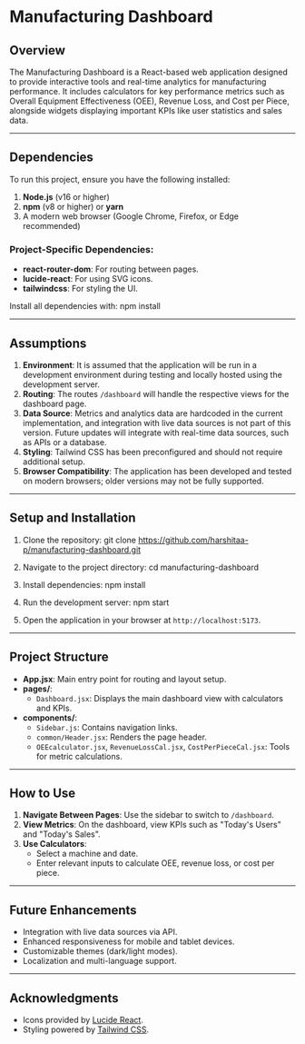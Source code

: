 # Manufacturing Dashboard

## Overview

The Manufacturing Dashboard is a React-based web application designed to provide interactive tools and real-time analytics for manufacturing performance. It includes calculators for key performance metrics such as Overall Equipment Effectiveness (OEE), Revenue Loss, and Cost per Piece, alongside widgets displaying important KPIs like user statistics and sales data.

---

## Dependencies

To run this project, ensure you have the following installed:

1. **Node.js** (v16 or higher)
2. **npm** (v8 or higher) or **yarn**
3. A modern web browser (Google Chrome, Firefox, or Edge recommended)

### Project-Specific Dependencies:
- **react-router-dom**: For routing between pages.
- **lucide-react**: For using SVG icons.
- **tailwindcss**: For styling the UI.

Install all dependencies with:
npm install

---

## Assumptions

1. **Environment**: It is assumed that the application will be run in a development environment during testing and locally hosted using the development server.
2. **Routing**: The routes `/dashboard`  will handle the respective views for the dashboard page.
3. **Data Source**: Metrics and analytics data are hardcoded in the current implementation, and integration with live data sources is not part of this version. Future updates will integrate with real-time data sources, such as APIs or a database.
4. **Styling**: Tailwind CSS has been preconfigured and should not require additional setup.
5. **Browser Compatibility**: The application has been developed and tested on modern browsers; older versions may not be fully supported.

---

## Setup and Installation

1. Clone the repository:
   git clone https://github.com/harshitaa-p/manufacturing-dashboard.git

2. Navigate to the project directory:
   cd manufacturing-dashboard


3. Install dependencies:
   npm install

4. Run the development server:
   npm start

5. Open the application in your browser at `http://localhost:5173`.

---

## Project Structure

- **App.jsx**: Main entry point for routing and layout setup.
- **pages/**:
  - `Dashboard.jsx`: Displays the main dashboard view with calculators and KPIs.
- **components/**:
  - `Sidebar.js`: Contains navigation links.
  - `common/Header.jsx`: Renders the page header.
  - `OEEcalculator.jsx`, `RevenueLossCal.jsx`, `CostPerPieceCal.jsx`: Tools for metric calculations.

---

## How to Use

1. **Navigate Between Pages**: Use the sidebar to switch to `/dashboard`.
2. **View Metrics**: On the dashboard, view KPIs such as "Today's Users" and "Today's Sales".
3. **Use Calculators**:
   - Select a machine and date.
   - Enter relevant inputs to calculate OEE, revenue loss, or cost per piece.

---

## Future Enhancements

- Integration with live data sources via API.
- Enhanced responsiveness for mobile and tablet devices.
- Customizable themes (dark/light modes).
- Localization and multi-language support.

---


## Acknowledgments

- Icons provided by [Lucide React](https://lucide.dev/).
- Styling powered by [Tailwind CSS](https://tailwindcss.com/).

